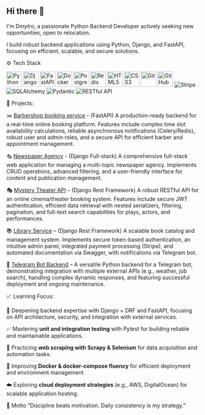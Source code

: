 ## Hi there 👋
I'm Dmytro, a passionate Python Backend Developer actively seeking new opportunities, open to relocation.

I build robust backend applications using Python, Django, and FastAPI, focusing on efficient, scalable, and secure solutions.

⚙️ Tech Stack
<p align="left">
  <img src="https://cdn.jsdelivr.net/gh/devicons/devicon/icons/python/python-original.svg" alt="Python" width="40" height="40"/>
  <img src="https://cdn.jsdelivr.net/gh/devicons/devicon/icons/django/django-plain.svg" alt="Django" width="40" height="40"/>
  <img src="https://cdn.jsdelivr.net/gh/devicons/devicon/icons/fastapi/fastapi-original.svg" alt="FastAPI" width="40" height="40"/>
  <img src="https://cdn.jsdelivr.net/gh/devicons/devicon/icons/docker/docker-original.svg" alt="Docker" width="40" height="40"/>
  <img src="https://cdn.jsdelivr.net/gh/devicons/devicon/icons/postgresql/postgresql-original.svg" alt="PostgreSQL" width="40" height="40"/>
  <img src="https://cdn.jsdelivr.net/gh/devicons/devicon/icons/redis/redis-original.svg" alt="Redis" width="40" height="40"/>
  <img src="https://cdn.jsdelivr.net/gh/devicons/devicon/icons/html5/html5-original.svg" alt="HTML5" width="40" height="40"/>
  <img src="https://cdn.jsdelivr.net/gh/devicons/devicon/icons/css3/css3-original.svg" alt="CSS3" width="40" height="40"/>
  <img src="https://cdn.jsdelivr.net/gh/devicons/devicon/icons/git/git-original.svg" alt="Git" width="40" height="40"/>
  <img src="https://cdn.jsdelivr.net/gh/devicons/devicon/icons/github/github-original.svg" alt="GitHub" width="40" height="40"/>
  <img src="https://img.shields.io/badge/Stripe-626CD9?style=for-the-badge&logo=Stripe&logoColor=white" alt="Stripe"/>
  <img src="https://img.shields.io/badge/SQLAlchemy-336791?style=for-the-badge&logo=sqlalchemy&logoColor=white" alt="SQLAlchemy"/>
  <img src="https://img.shields.io/badge/Pydantic-E92063?style=for-the-badge&logo=pydantic&logoColor=white" alt="Pydantic"/>
  <img src="https://img.shields.io/badge/RESTful_API-000000?style=for-the-badge&logo=json&logoColor=white" alt="RESTful API"/>
</p>
🧩 Projects:

✂️ [Barbershop booking service](https://github.com/Koliesnichenko/barbershop-backend) - (FastAPI) A production-ready backend for a real-time online booking platform. Features include complex time slot availability calculations, reliable asynchronous notifications (Celery/Redis), robust user and admin roles, and a secure API for efficient barber and appointment management.

🗞️ [Newspaper Agency](https://github.com/Koliesnichenko/universal-press-agency) - (Django Full-stack) A comprehensive full-stack web application for managing a multi-topic newspaper agency. Implements CRUD operations, advanced filtering, and a user-friendly interface for content and publication management.

🎭 [Mystery Theater API](https://github.com/Koliesnichenko/mystery-theater) – (Django Rest Framework) A robust RESTful API for an online cinema/theater booking system. Features include secure JWT authentication, efficient data retrieval with nested serializers, filtering, pagination, and full-text search capabilities for plays, actors, and performances.

📚 [Library Service](https://github.com/Koliesnichenko/django-library-service) –  (Django Rest Framework) A scalable book catalog and management system. Implements secure token-based authentication, an intuitive admin panel, integrated payment processing (Stripe), and automated documentation via Swagger, with notifications via Telegram bot.

🤖 [Telegram Bot Backend](https://github.com/Koliesnichenko/tg-weather-job-bot) – A versatile Python backend for a Telegram bot, demonstrating integration with multiple external APIs (e.g., weather, job search), handling complex dynamic responses, and featuring successful deployment and ongoing maintenance.

📈 Learning Focus:

🐍 Deepening backend expertise with Django + DRF and FastAPI, focusing on API architecture, security, and integration with external services.

✅ Mastering **unit and integration testing** with Pytest for building reliable and maintainable applications.

🔎 Practicing **web scraping with Scrapy & Selenium** for data acquisition and automation tasks.

🐳 Improving **Docker & docker-compose fluency** for efficient deployment and environment management.

☁️ Exploring **cloud deployment strategies** (e.g., AWS, DigitalOcean) for scalable application hosting.


🌟 Motto
“Discipline beats motivation. Daily consistency is my strategy.”
